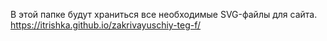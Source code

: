 В этой папке будут храниться все необходимые SVG-файлы для сайта.
https://itrishka.github.io/zakrivayuschiy-teg-f/